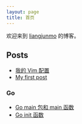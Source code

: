 ```yaml
---
layout: page
title: 首页
---
```


欢迎来到 [liangjunmo](https://github.com/liangjunmo) 的博客。

## Posts

* [我的 Vim 配置](/vim/)
* [My first post](/first-post/)

### Go

* [Go main 包和 main 函数](/go-main/)
* [Go init 函数](/go-init/)
